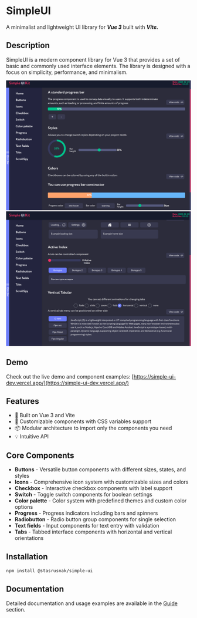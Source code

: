 # SimpleUI

A minimalist and lightweight UI library for _**Vue 3**_ built with **_Vite._**

## Description
SimpleUI is a modern component library for Vue 3 that provides a set of basic and commonly used interface elements. The library is designed with a focus on simplicity, performance, and minimalism.

![SimpleUI Progress Component Preview](src/assets/img/preview_.png)
![SimpleUI Tabs Component Preview](src/assets/img/preview_1.png)

## Demo

Check out the live demo and component examples: [https://simple-ui-dev.vercel.app/](https://simple-ui-dev.vercel.app/)

## Features

- 🚀 Built on Vue 3 and Vite
- 🎨 Customizable components with CSS variables support
- 📦 Modular architecture to import only the components you need 
- 💡 Intuitive API

## Core Components

- **Buttons** - Versatile button components with different sizes, states, and styles
- **Icons** - Comprehensive icon system with customizable sizes and colors
- **Checkbox** - Interactive checkbox components with label support
- **Switch** - Toggle switch components for boolean settings
- **Color palette** - Color system with predefined themes and custom color options
- **Progress** - Progress indicators including bars and spinners
- **Radiobutton** - Radio button group components for single selection
- **Text fields** - Input components for text entry with validation
- **Tabs** - Tabbed interface components with horizontal and vertical orientations



## Installation

```bash
npm install @stasrusnak/simple-ui
```

## Documentation

Detailed documentation and usage examples are available in the [Guide](https://github.com/stasrusnak/simpleUI/tree/main) section.
